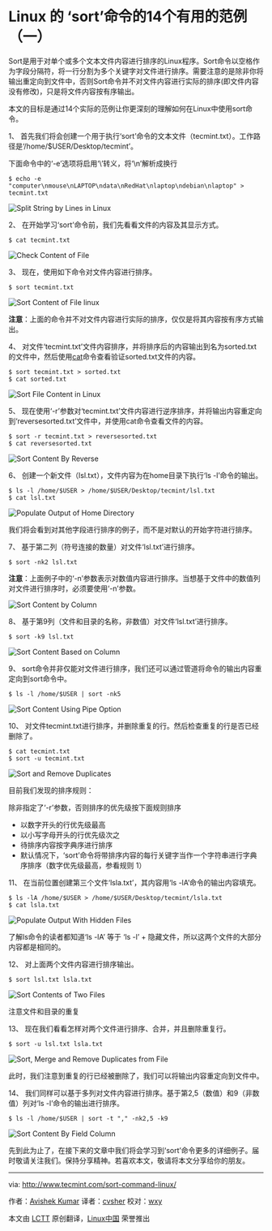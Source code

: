 Linux 的 ‘sort’命令的14个有用的范例（一）
=============================================================
Sort是用于对单个或多个文本文件内容进行排序的Linux程序。Sort命令以空格作为字段分隔符，将一行分割为多个关键字对文件进行排序。需要注意的是除非你将输出重定向到文件中，否则Sort命令并不对文件内容进行实际的排序(即文件内容没有修改)，只是将文件内容按有序输出。

本文的目标是通过14个实际的范例让你更深刻的理解如何在Linux中使用sort命令。

1、 首先我们将会创建一个用于执行‘sort’命令的文本文件（tecmint.txt）。工作路径是‘/home/$USER/Desktop/tecmint’。

下面命令中的‘-e’选项将启用‘\\’转义，将‘\n’解析成换行

	$ echo -e "computer\nmouse\nLAPTOP\ndata\nRedHat\nlaptop\ndebian\nlaptop" > tecmint.txt

![Split String by Lines in Linux](http://www.tecmint.com/wp-content/uploads/2015/04/Split-String-by-Lines.gif)

2、 在开始学习‘sort’命令前，我们先看看文件的内容及其显示方式。

	$ cat tecmint.txt

![Check Content of File](http://www.tecmint.com/wp-content/uploads/2015/04/Check-Content-of-File.gif)

3、 现在，使用如下命令对文件内容进行排序。

    $ sort tecmint.txt

![Sort Content of File linux](http://www.tecmint.com/wp-content/uploads/2015/04/Sort-Content.gif)

**注意**：上面的命令并不对文件内容进行实际的排序，仅仅是将其内容按有序方式输出。

4、 对文件‘tecmint.txt’文件内容排序，并将排序后的内容输出到名为sorted.txt的文件中，然后使用[cat][1]命令查看验证sorted.txt文件的内容。

    $ sort tecmint.txt > sorted.txt
    $ cat sorted.txt

![Sort File Content in Linux](http://www.tecmint.com/wp-content/uploads/2015/04/Sort-File-Content.gif)

5、 现在使用‘-r’参数对‘tecmint.txt’文件内容进行逆序排序，并将输出内容重定向到‘reversesorted.txt’文件中，并使用cat命令查看文件的内容。

    $ sort -r tecmint.txt > reversesorted.txt
    $ cat reversesorted.txt

![Sort Content By Reverse](http://www.tecmint.com/wp-content/uploads/2015/04/Sort-Content-By-Reverse.gif)

6、 创建一个新文件（lsl.txt），文件内容为在home目录下执行‘ls -l’命令的输出。

    $ ls -l /home/$USER > /home/$USER/Desktop/tecmint/lsl.txt
    $ cat lsl.txt

![Populate Output of Home Directory](http://www.tecmint.com/wp-content/uploads/2015/04/Populate-Output.gif)

我们将会看到对其他字段进行排序的例子，而不是对默认的开始字符进行排序。

7、 基于第二列（符号连接的数量）对文件‘lsl.txt’进行排序。

    $ sort -nk2 lsl.txt

**注意**：上面例子中的‘-n’参数表示对数值内容进行排序。当想基于文件中的数值列对文件进行排序时，必须要使用‘-n’参数。

![Sort Content by Column](http://www.tecmint.com/wp-content/uploads/2015/04/Sort-Content-by-Column.gif)

8、 基于第9列（文件和目录的名称，非数值）对文件‘lsl.txt’进行排序。

    $ sort -k9 lsl.txt

![Sort Content Based on Column](http://www.tecmint.com/wp-content/uploads/2015/04/Sort-Content-Based-on-Column.gif)

9、 sort命令并非仅能对文件进行排序，我们还可以通过管道将命令的输出内容重定向到sort命令中。

    $ ls -l /home/$USER | sort -nk5

![Sort Content Using Pipe Option](http://www.tecmint.com/wp-content/uploads/2015/04/Sort-Content-By-Pipeline.gif)

10、 对文件tecmint.txt进行排序，并删除重复的行。然后检查重复的行是否已经删除了。

    $ cat tecmint.txt
    $ sort -u tecmint.txt

![Sort and Remove Duplicates](http://www.tecmint.com/wp-content/uploads/2015/04/Sort-and-Remove-Duplicates.gif)

目前我们发现的排序规则：

除非指定了‘-r’参数，否则排序的优先级按下面规则排序

 - 以数字开头的行优先级最高
 - 以小写字母开头的行优先级次之
 - 待排序内容按字典序进行排序
 - 默认情况下，‘sort’命令将带排序内容的每行关键字当作一个字符串进行字典序排序（数字优先级最高，参看规则 1）
 
11、 在当前位置创建第三个文件‘lsla.txt’，其内容用‘ls -lA’命令的输出内容填充。

    $ ls -lA /home/$USER > /home/$USER/Desktop/tecmint/lsla.txt
    $ cat lsla.txt

![Populate Output With Hidden Files](http://www.tecmint.com/wp-content/uploads/2015/04/Populate-Output-With-Hidden-Files.gif)

了解ls命令的读者都知道‘ls -lA’ 等于 ‘ls -l’ + 隐藏文件，所以这两个文件的大部分内容都是相同的。

12、 对上面两个文件内容进行排序输出。

    $ sort lsl.txt lsla.txt

![Sort Contents of Two Files](http://www.tecmint.com/wp-content/uploads/2015/04/Sort-Content-of-Multiple-Files.gif)

注意文件和目录的重复

13、 现在我们看看怎样对两个文件进行排序、合并，并且删除重复行。

    $ sort -u lsl.txt lsla.txt

![Sort, Merge and Remove Duplicates from File](http://www.tecmint.com/wp-content/uploads/2015/04/Sort-Merge-Duplicates-Content.gif)

此时，我们注意到重复的行已经被删除了，我们可以将输出内容重定向到文件中。

14、 我们同样可以基于多列对文件内容进行排序。基于第2,5（数值）和9（非数值）列对‘ls -l’命令的输出进行排序。

    $ ls -l /home/$USER | sort -t "," -nk2,5 -k9

![Sort Content By Field Column](http://www.tecmint.com/wp-content/uploads/2015/04/Sort-Content-By-Field-Column.gif)

先到此为止了，在接下来的文章中我们将会学习到‘sort’命令更多的详细例子。届时敬请关注我们。保持分享精神。若喜欢本文，敬请将本文分享给你的朋友。

--------------------------------------------------------------------------------

via: http://www.tecmint.com/sort-command-linux/

作者：[Avishek Kumar][a]
译者：[cvsher](https://github.com/cvsher)
校对：[wxy](https://github.com/wxy)

本文由 [LCTT](https://github.com/LCTT/TranslateProject) 原创翻译，[Linux中国](http://linux.cn/) 荣誉推出

[a]:http://www.tecmint.com/author/avishek/
[1]:http://www.tecmint.com/13-basic-cat-command-examples-in-linux/

